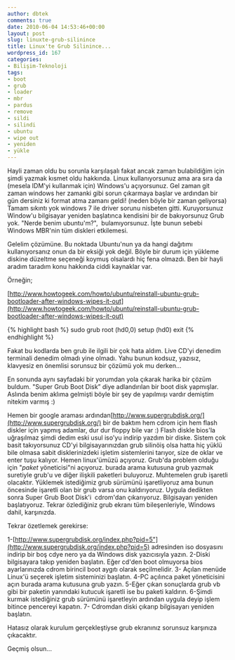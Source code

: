 ```yaml
---
author: dbtek
comments: true
date: 2010-06-04 14:53:46+00:00
layout: post
slug: linuxte-grub-silinince
title: Linux'te Grub Silinince...
wordpress_id: 167
categories:
- Bilişim-Teknoloji
tags:
- boot
- grub
- loader
- mbr
- pardus
- remove
- sildi
- silindi
- ubuntu
- wipe out
- yeniden
- yükle
---
```


Hayli zaman oldu bu sorunla karşılaşalı fakat ancak zaman bulabildiğim için şimdi yazmak kısmet oldu hakkında. Linux kullanıyorsunuz ama ara sıra da (mesela IDM'yi kullanmak için) Windows'u açıyorsunuz. Gel zaman git zaman windows her zamanki gibi sorun çıkarmaya başlar ve ardından bir gün dersiniz ki format atma zamanı geldi! (neden böyle bir zaman geliyorsa) Tamam sıkıntı yok windows 7 ile driver sorunu nisbeten gitti. Kuruyorsunuz Window'u bilgisayar yeniden başlatınca kendisini bir de bakıyorsunuz Grub yok. "Nerde benim ubuntu'm?",  bulamıyorsunuz. İşte bunun sebebi Windows MBR'nin tüm diskleri etkilemesi.

Gelelim çözümüne. Bu noktada Ubuntu'nun ya da hangi dağıtımı kullanıyorsanız onun da bir eksiği yok değil. Böyle bir durum için yükleme diskine düzeltme seçeneği koymuş olsalardı hiç fena olmazdı. Ben bir hayli aradım taradım konu hakkında ciddi kaynaklar var.

Örneğin;

[http://www.howtogeek.com/howto/ubuntu/reinstall-ubuntu-grub-bootloader-after-windows-wipes-it-out](http://www.howtogeek.com/howto/ubuntu/reinstall-ubuntu-grub-bootloader-after-windows-wipes-it-out)


{% highlight bash %}
sudo grub
root (hd0,0)
setup (hd0)
exit
{% endhighlight %}


Fakat bu kodlarda ben grub ile ilgili bir çok hata aldım. Live CD'yi denedim terminali denedim olmadı yine olmadı. Yahu bunun kodsuz, yazısız, klavyesiz en önemlisi sorunsuz bir çözümü yok mu derken...

En sonunda aynı sayfadaki bir yorumdan yola çıkarak harika bir çözüm buldum. "Super Grub Boot Disk” diye adlandırılan bir boot disk yapmışlar. Aslında benim aklıma gelmişti böyle bir şey de yapılmışı vardır demiştim  nitekim varmış :)

Hemen bir google araması ardından[http://www.supergrubdisk.org/](http://www.supergrubdisk.org/) bir de baktım hem cdrom için hem flash diskler için yapmış adamlar, dur dur floppy bile var :) Flash diskle bios'la uğraşılmaz şimdi dedim eski usul iso'yu indirip yazdım bir diske. Sistem çok basit takıyorsunuz CD'yi bilgisayarınızdan grub silinöiş olsa hatta hiç yüklü bile olmasa sabit disklerinizdeki işletim sistemlerini tarıyor, size de oklar ve enter tuşu kalıyor. Hemen linux'ümüzü açıyoruz. Grub'da problem olduğu için "_paket_ yöneticisi"ni açıyoruz. burada arama kutusuna grub yazmak suretiyle grub'u ve diğer ilişkili paketleri buluyoruz. Muhtemelen grub işaretli olacaktır. Yüklemek istediğimiz grub sürümünü işaretliyoruz ama bunun öncesinde işaretli olan bir grub varsa onu kaldırıyoruz. Uygula dedikten sonra Super Grub Boot Disk'i  cdrom'dan çıkarıyoruz. Bilgisayarı yeniden başlatıyoruz. Tekrar özlediğiniz grub ekranı tüm bileşenleriyle, Windows dahil, karşınızda.

Tekrar özetlemek gerekirse:

1-[http://www.supergrubdisk.org/index.php?pid=5"](http://www.supergrubdisk.org/index.php?pid=5) adresinden iso dosyasını indirip bir boş cdye nero ya da Windows disk yazıcısıyla yazın.
2-Diski bilgisayara takıp yeniden başlatın. Eğer cd'den boot olmuyorsa bios ayarlarınızda cdrom birincil boot aygıtı olarak seçilmelidir.
3- Açılan menüde Linux'ü seçerek işletim sisteminizi başlatın.
4-PC açılınca paket yöneticisini açın burada arama kutusuna grub yazın.
5-Eğer çıkan sonuçlarda grub vb gibi bir paketin yanındaki kutucuk işaretli ise bu paketi kaldırın.
6-Şimdi kurmak istediğiniz grub sürümünü işaretleyin ardından uygula deyip işlem bitince pencereyi kapatın.
7- Cdromdan diski çıkarıp bilgisayarı yeniden başlatın.

Hatasız olarak kurulum gerçekleştiyse grub ekranınız sorunsuz karşınıza çıkacaktır.

Geçmiş olsun...

